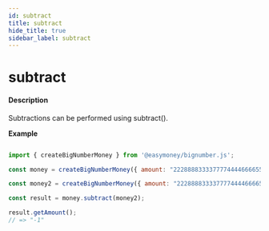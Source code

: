 ```yaml
---
id: subtract
title: subtract
hide_title: true
sidebar_label: subtract
---
```


# subtract

#### Description

Subtractions can be performed using subtract().

**Example**

```js

import { createBigNumberMoney } from '@easymoney/bignumber.js';

const money = createBigNumberMoney({ amount: "222888833337777444466665555", currency: 'USD' });

const money2 = createBigNumberMoney({ amount: "222888833337777444466665556", currency: 'USD' });

const result = money.subtract(money2);

result.getAmount();
// => "-1"

```
